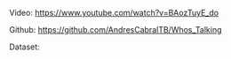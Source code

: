 Video:
https://www.youtube.com/watch?v=BAozTuyE_do

Github:
https://github.com/AndresCabralTB/Whos_Talking

Dataset:

